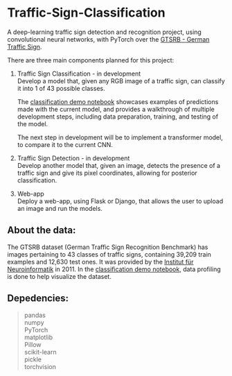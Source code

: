 # Traffic-Sign-Classification
A deep-learning traffic sign detection and recognition project, using  convolutional neural networks, with PyTorch over the [GTSRB - German Traffic Sign](https://www.kaggle.com/datasets/meowmeowmeowmeowmeow/gtsrb-german-traffic-sign?resource=download). 

There are three main components planned for this project:

1) Traffic Sign Classification - in development <br />
Develop a model that, given any RGB image of a traffic sign, can classify it into 1 of 43 possible classes.

    The [classification demo notebook](https://alvaroqsaldanha.github.io/Traffic-Sign-Classification/) showcases examples of predictions made with       the current model, and provides a walkthrough of multiple development steps, including data preparation, training, and testing of the model.
    
    The next step in development will be to implement a transformer model, to compare it to the current CNN.

2) Traffic Sign Detection - in development <br /> 
Develop another model that, given an image, detects the presence of a traffic sign and give its pixel coordinates, allowing for posterior classification.

3) Web-app <br />
Deploy a web-app, using Flask or Django, that allows the user to upload an image and run the models.

## About the data:

The GTSRB dataset (German Traffic Sign Recognition Benchmark) has images pertaining to 43 classes of traffic signs, containing 39,209 train examples and 12,630 test ones. It was provided by the [Institut für Neuroinformatik](https://benchmark.ini.rub.de/?section=gtsrb&subsection=news) in 2011. In the [classification demo notebook](https://github.com/alvaroqsaldanha/Traffic-Sign-Classification/blob/main/demo.ipynb), data profiling is done to help visualize the dataset.

## Depedencies:

> pandas <br>
> numpy <br>
> PyTorch <br>
> matplotlib <br>
> Pillow <br>
> scikit-learn <br>
> pickle <br>
> torchvision <br>




